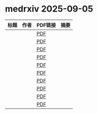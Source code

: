 # medrxiv 2025-09-05

| 标题 | 作者 | PDF链接 |  摘要 |
|------|------|--------|------|
|  |  | [PDF](https://doi.org/10.1101/2025.07.04.25330863) |  |
|  |  | [PDF](https://doi.org/10.1101/2025.06.06.25327723) |  |
|  |  | [PDF](https://doi.org/10.1101/2025.09.02.25334926) |  |
|  |  | [PDF](https://doi.org/10.1101/2025.09.02.25334962) |  |
|  |  | [PDF](https://doi.org/10.1101/2025.09.02.25334936) |  |
|  |  | [PDF](https://doi.org/10.1101/2025.09.02.25334917) |  |
|  |  | [PDF](https://doi.org/10.1101/2025.08.29.25334394) |  |
|  |  | [PDF](https://doi.org/10.1101/2025.08.30.25334439) |  |
|  |  | [PDF](https://doi.org/10.1101/2025.09.02.25334943) |  |
|  |  | [PDF](https://doi.org/10.1101/2025.09.02.25334098) |  |
